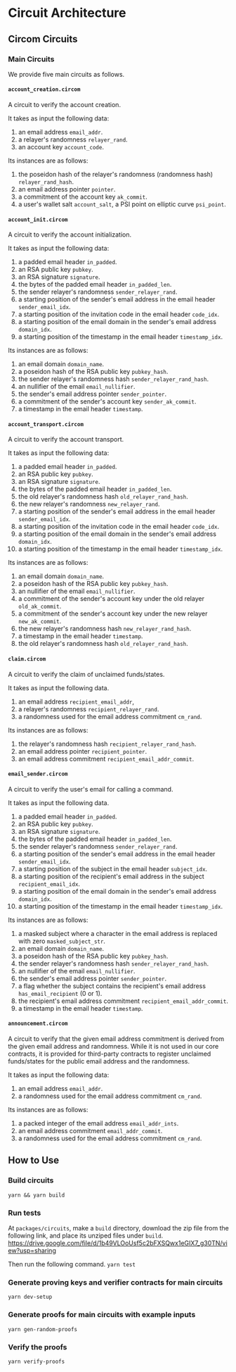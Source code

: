 # Circuit Architecture
## Circom Circuits
### Main Circuits

We provide five main circuits as follows.

#### `account_creation.circom`
A circuit to verify the account creation.

It takes as input the following data:
1. an email address `email_addr`.
2. a relayer's randomness `relayer_rand`.
3. an account key `account_code`. 

Its instances are as follows:
1. the poseidon hash of the relayer's randomness (randomness hash) `relayer_rand_hash`.
2. an email address pointer `pointer`.
3. a commitment of the account key `ak_commit`.
4. a user's wallet salt `account_salt`, a PSI point on elliptic curve `psi_point`.

#### `account_init.circom`
A circuit to verify the account initialization.

It takes as input the following data:
1. a padded email header `in_padded`.
2. an RSA public key `pubkey`.
3. an RSA signature `signature`.
4. the bytes of the padded email header `in_padded_len`.
5. the sender relayer's randomness `sender_relayer_rand`.
6. a starting position of the sender's email address in the email header `sender_email_idx`.
7. a starting position of the invitation code in the email header `code_idx`.
8. a starting position of the email domain in the sender's email address `domain_idx`.
9. a starting position of the timestamp in the email header `timestamp_idx`.

Its instances are as follows:
1. an email domain `domain_name`.
2. a poseidon hash of the RSA public key `pubkey_hash`.
3. the sender relayer's randomness hash `sender_relayer_rand_hash`.
4. an nullifier of the email `email_nullifier`.
5. the sender's email address pointer `sender_pointer`.
6. a commitment of the sender's account key `sender_ak_commit`.
7. a timestamp in the email header `timestamp`.

#### `account_transport.circom`
A circuit to verify the account transport.

It takes as input the following data:
1. a padded email header `in_padded`.
2. an RSA public key `pubkey`.
3. an RSA signature `signature`.
4. the bytes of the padded email header `in_padded_len`.
5. the old relayer's randomness hash `old_relayer_rand_hash`.
6. the new relayer's randomness `new_relayer_rand`.
7. a starting position of the sender's email address in the email header `sender_email_idx`.
8. a starting position of the invitation code in the email header `code_idx`.
9. a starting position of the email domain in the sender's email address `domain_idx`.
10. a starting position of the timestamp in the email header `timestamp_idx`.

Its instances are as follows:
1. an email domain `domain_name`.
2. a poseidon hash of the RSA public key `pubkey_hash`.
3. an nullifier of the email `email_nullifier`.
4. a commitment of the sender's account key under the old relayer `old_ak_commit`.
5. a commitment of the sender's account key under the new relayer `new_ak_commit`.
6. the new relayer's randomness hash `new_relayer_rand_hash`.
7. a timestamp in the email header `timestamp`.
8. the old relayer's randomness hash `old_relayer_rand_hash`.

#### `claim.circom`
A circuit to verify the claim of unclaimed funds/states. 

It takes as input the following data.
1. an email address `recipient_email_addr`,
2. a relayer's randomness `recipient_relayer_rand`.
3. a randomness used for the email address commitment `cm_rand`.

Its instances are as follows:
1. the relayer's randomness hash `recipient_relayer_rand_hash`.
2. an email address pointer `recipient_pointer`.
3. an email address commitment `recipient_email_addr_commit`.

#### `email_sender.circom`
A circuit to verify the user's email for calling a command. 

It takes as input the following data.
1. a padded email header `in_padded`.
2. an RSA public key `pubkey`.
3. an RSA signature `signature`.
4. the bytes of the padded email header `in_padded_len`.
5. the sender relayer's randomness `sender_relayer_rand`.
6. a starting position of the sender's email address in the email header `sender_email_idx`.
7. a starting position of the subject in the email header `subject_idx`.
8. a starting position of the recipient's email address in the subject `recipient_email_idx`.
9. a starting position of the email domain in the sender's email address `domain_idx`.
10. a starting position of the timestamp in the email header `timestamp_idx`.

Its instances are as follows:
1. a masked subject where a character in the email address is replaced with zero  `masked_subject_str`.
2. an email domain `domain_name`.
3. a poseidon hash of the RSA public key `pubkey_hash`.
4. the sender relayer's randomness hash `sender_relayer_rand_hash`.
5. an nullifier of the email `email_nullifier`.
6. the sender's email address pointer `sender_pointer`.
7. a flag whether the subject contains the recipient's email address `has_email_recipient` (0 or 1).
8. the recipient's email address commitment `recipient_email_addr_commit`.
9. a timestamp in the email header `timestamp`.

#### `announcement.circom`
A circuit to verify that the given email address commitment is derived from the given email address and randomness. While it is not used in our core contracts, it is provided for third-party contracts to register unclaimed funds/states for the public email address and the randomness. 

It takes as input the following data:
1. an email address `email_addr`.
2. a randomness used for the email address commitment `cm_rand`.
    
Its instances are as follows:
1. a packed integer of the email address `email_addr_ints`.
2. an email address commitment `email_addr_commit`.
3. a randomness used for the email address commitment `cm_rand`.

## How to Use
### Build circuits
`yarn && yarn build`

### Run tests
At `packages/circuits`, make a `build` directory, download the zip file from the following link, and place its unziped files under `build`.
https://drive.google.com/file/d/1b49VLOoUsf5c2bFXSQwx1eGIX7_g30TN/view?usp=sharing

Then run the following command.
`yarn test`

### Generate proving keys and verifier contracts for main circuits
`yarn dev-setup`

### Generate proofs for main circuits with example inputs
`yarn gen-random-proofs`

### Verify the proofs
`yarn verify-proofs`